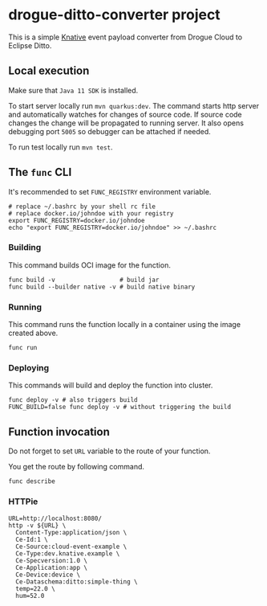 # drogue-ditto-converter project

This is a simple [Knative](https://knative.dev/) event payload converter from Drogue Cloud to Eclipse Ditto.

## Local execution
Make sure that `Java 11 SDK` is installed.

To start server locally run `mvn quarkus:dev`.
The command starts http server and automatically watches for changes of source code.
If source code changes the change will be propagated to running server. It also opens debugging port `5005`
so debugger can be attached if needed.

To run test locally run `mvn test`.

## The `func` CLI

It's recommended to set `FUNC_REGISTRY` environment variable.
```shell script
# replace ~/.bashrc by your shell rc file
# replace docker.io/johndoe with your registry
export FUNC_REGISTRY=docker.io/johndoe
echo "export FUNC_REGISTRY=docker.io/johndoe" >> ~/.bashrc
```

### Building

This command builds OCI image for the function.

```shell script
func build -v                  # build jar
func build --builder native -v # build native binary
```

### Running

This command runs the function locally in a container
using the image created above.
```shell script
func run
```

### Deploying

This commands will build and deploy the function into cluster.

```shell script
func deploy -v # also triggers build
FUNC_BUILD=false func deploy -v # without triggering the build
```

## Function invocation

Do not forget to set `URL` variable to the route of your function.

You get the route by following command.
```shell script
func describe
```

### HTTPie

```shell script
URL=http://localhost:8080/
http -v ${URL} \
  Content-Type:application/json \
  Ce-Id:1 \
  Ce-Source:cloud-event-example \
  Ce-Type:dev.knative.example \
  Ce-Specversion:1.0 \
  Ce-Application:app \
  Ce-Device:device \
  Ce-Dataschema:ditto:simple-thing \
  temp=22.0 \
  hum=52.0
```
